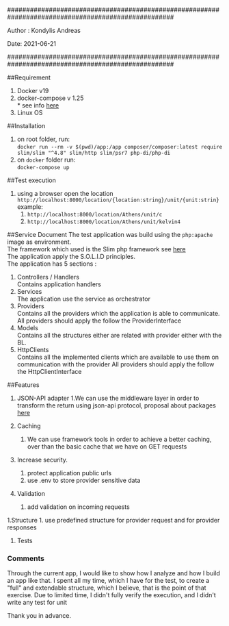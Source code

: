 ####################################################################################################

Author : Kondylis Andreas

Date: 2021-06-21

####################################################################################################

##Requirement
1. Docker v19
2. docker-compose v 1.25<br/>* see info [here](https://docs.docker.com/compose/install/)
3. Linux OS

##Installation
1. on root folder, run: <br/> `docker run --rm -v $(pwd)/app:/app composer/composer:latest require slim/slim "^4.8" slim/http slim/psr7 php-di/php-di`
2. on `docker` folder run: <br/> `docker-compose up`

##Test execution
1. using a browser open the location<br/>`http://localhost:8000/location/{location:string}/unit/{unit:strin}` <br/>
example:<br/>
    1. `http://localhost:8000/location/Athens/unit/c`
    1. `http://localhost:8000/location/Athens/unit/kelvin4`

##Service Document
The test application was build using the `php:apache` image as environment.<br/>
The framework which used is the Slim php framework see [here](https://www.slimframework.com/)<br/>
The application apply the S.O.L.I.D principles.<br/>
The application has 5 sections : <br/>
1. Controllers / Handlers<br/>
   Contains application handlers
2. Services<br/>
   The application use the service as orchestrator
3. Providers<br/>
   Contains all the providers which the application is able to communicate.<br/>
   All providers should apply the follow the ProviderInterface
4. Models<br/>
   Contains all the structures either are related with provider either with the BL.
5. HttpClients<br/>
   Contains all the implemented clients which are available to use them on communication with the provider
   All providers should apply the follow the HttpClientInterface
   
##Features
1. JSON-API adapter
   1.We can use the middleware layer in order to transform the return using json-api protocol,
   proposal about packages [here](https://jsonapi.org/implementations/#client-libraries-php) 

1. Caching
   1. We can use framework tools in order to achieve a better caching, over than the basic cache that we have on GET requests

1. Increase security.
    1. protect application public urls
    2. use .env to store provider sensitive data
    
1. Validation
    1. add validation on incoming requests
    
1.Structure
    1. use predefined structure for provider request and for provider responses

1. Tests
   


### Comments
Through the current app, I would like to show how I analyze and how I build an app like that.
I spent all my time, which I have for the test, to create a "full" and extendable structure,
which I believe, that is the point of that exercise.
Due to limited time, I didn't fully verify the execution, and I didn't write any test for unit

Thank you in advance.